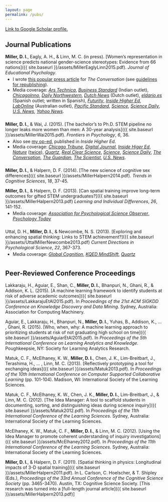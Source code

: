 ```yaml
---
layout: page
permalink: /pubs/
---
```


[Link to Google Scholar profile.](https://scholar.google.com/citations?user=z8nFnRUAAAAJ&hl=en)

## Journal Publications

<style> ul {position: relative; top: -10px;} </style>
**Miller, D. I.**, Eagly, A. H., & Linn, M. C. (in press). [Women’s representation in science predicts national gender-science stereotypes: Evidence from 66 nations]({{ site.baseurl }}/assets/MillerEaglyLinn2015.pdf). _Journal of Educational Psychology_. 

* I wrote [this popular press article](https://theconversation.com/most-people-think-man-when-they-think-scientist-how-can-we-kill-the-stereotype-42393) for _The Conversation_ (see [guidelines for republishing](https://theconversation.com/us/republishing-guidelines)). 
* Media coverage: [_Ars Technica_](http://arstechnica.com/science/2015/05/bias-against-women-in-science-persists-even-in-egalitarian-societies/), [_Business Standard_](http://www.business-standard.com/article/news-ians/gender-science-stereotype-strongest-in-holland-115051900492_1.html) (Indian outlet), [_ChicagoInno_](http://chicagoinno.streetwise.co/2015/05/26/guess-which-country-is-least-likely-to-associate-women-with-stem-fields/), [_Daily Northwestern_](http://dailynorthwestern.com/2015/05/18/campus/stereotypes-associating-science-with-men-persist-around-the-world-study-shows/), [_Dutch News_](http://www.dutchnews.nl/news/archives/2015/05/the-dutch-consider-science-is-a-male-profession/) (Dutch outlet), [_eldario.es_](http://www.eldiario.es/sociedad/Holanda-Noruega-Suecia-machistas-cientificas_0_391261145.html) (Spanish outlet; written in Spanish), [_Futurity_](http://www.futurity.org/women-in-science-stereotypes-927882/), [_Inside Higher Ed_](https://www.insidehighered.com/quicktakes/2015/05/19/gender-stereotypes-and-science-around-world), [_LabOnline_](http://www.labonline.com.au/content/lab-business/news/largest-ever-study-into-gender-stereotypes-in-science-759159113) (Australian outlet), [_Pacific Standard_](http://www.psmag.com/health-and-behavior/when-it-comes-to-female-scientists-seeing-is-believing), [_Science_](http://news.sciencemag.org/social-sciences/2015/05/science-still-seen-male-profession-according-international-study-gender-bias), [_Science Daily_](http://www.sciencedaily.com/releases/2015/05/150518141915.htm), [_U.S. News_](http://www.usnews.com/news/blogs/data-mine/2015/05/18/stem-gender-stereotypes-common-across-the-world), [_Yahoo News_](http://news.yahoo.com/gender-science-stereotype-strongest-holland-082246004.html). 

**Miller, D. I.**, & Wai, J. (2015). [The bachelor’s to Ph.D. STEM pipeline no longer leaks more women than
men: A 30-year analysis]({{ site.baseurl }}/assets/MillerWai2015.pdf). _Frontiers in Psychology_, _6_, 36. 

* Also see [my op-ed](https://www.insidehighered.com/views/2015/03/03/essay-calls-ending-leaky-pipeline-metaphor-when-discussing-women-science), published in _Inside Higher Ed_.
* Media coverage: [_Chicago Tribune_](http://www.chicagotribune.com/bluesky/originals/chi-david-miller-northwestern-women-stem-bsi-20150217-story.html), [_Digital Journal_](http://www.digitaljournal.com/science/the-loss-of-women-from-science-has-slowed-down/article/427252), [_Inside Higer Ed_](https://www.insidehighered.com/news/2015/02/18/research-suggests-pipeline-science-talent-may-leak-men-and-women-same-rate), [_Nature_](http://www.nature.com/news/us-women-progress-to-phd-at-same-rate-as-men-1.16939) ([twice](http://www.nature.com/news/leading-scientists-favour-women-in-tenure-track-hiring-test-1.17322)), [_Quartz_](http://qz.com/385375/good-news-about-hiring-women-in-stem-but-its-not-enough/), [_Real Clear Science_](http://www.realclearscience.com/journal_club/2015/01/09/women_overcoming_bias_in_science_education_109019.html), [_Science_](http://sciencecareers.sciencemag.org/career_magazine/previous_issues/articles/2015_02_24/caredit.a1500052), [_Science Daily_](http://www.sciencedaily.com/releases/2015/02/150217162940.htm), [_The Conversation_](https://theconversation.com/some-good-news-about-hiring-women-in-stem-doesnt-erase-sex-bias-issue-40212), [_The Guardian_](http://www.theguardian.com/higher-education-network/2015/feb/19/dont-be-fooled-by-the-closing-gender-gap-in-science-phds), [_The Scientist_](http://www.the-scientist.com/?articles.view/articleNo/42214/title/New-Look-at-the-Leaky-Pipeline/), [_U.S. News_](http://www.usnews.com/news/stem-solutions/articles/2015/02/17/report-no-leaky-pipeline-for-women-in-stem). 

**Miller, D. I.**, & Halpern, D. F. (2014). [The new science of cognitive sex differences]({{ site.baseurl }}/assets/MillerHalpern2014.pdf). _Trends in Cognitive Sciences_, _18_, 37-45. 

**Miller, D. I.**, & Halpern, D. F. (2013). [Can spatial training improve long-term outcomes for gifted STEM
undergraduates?]({{ site.baseurl }}/assets/MillerHalpern2013.pdf) _Learning and Individual Differences_, _26_, 141-152. 

* Media coverage: [_Association for Psychological Science Observer_](http://www.psychologicalscience.org/index.php/convention/longitudinal-impacts-of-3-d-spatial-training-among-gifted-stem-undergraduates.html), [_Psychology Today_](https://www.psychologytoday.com/blog/finding-the-next-einstein/201105/is-spatial-intelligence-essential-innovation-and-can-we)

Uttal, D. H., **Miller, D. I.**, & Newcombe, N. S. (2013). [Exploring and enhancing spatial thinking: Links to
STEM achievement?]({{ site.baseurl }}/assets/UttalMillerNewcombe2013.pdf) _Current Directions in Psychological Science_, _22_, 367-373. 

* Media coverage: [_Global Cognition_](http://www.globalcognition.org/head-smart/building-spatial-thinking-improves-stem-success/), [_KQED MindShift_](http://blogs.kqed.org/mindshift/2013/07/why-we-need-to-value-spatial-creativity/), [_Quartz_](http://qz.com/151131/standardized-tests-discriminate-against-the-next-einsteins-and-teslas/)


## Peer-Reviewed Conference Proceedings

Lakkaraju, H., Aguiar, E., Shan, C., **Miller, D. I.**, Bhanpuri, N., Ghani, R., & Addison, K. L. (2015). [A machine learning framework to identify students at risk of adverse academic outcomes]({{ site.baseurl }}/assets/LakkarajuEtAl2015.pdf). In _Proceedings of the 21st ACM SIGKDD Conference on Knowledge Discovery and Data Mining_. Sydney, Australia: Association for Computing Machinery.

Aguiar, E., Lakkaraju, H., Bhanpuri, N., **Miller, D. I.**, Yuhas, B., Addison, K., … , Ghani, R. (2015). [Who, when, why: A machine learning approach to prioritizing students at risk of not graduating high school on time]({{ site.baseurl }}/assets/AguiarEtAl2015.pdf). In _Proceedings of the 5th International Conference on Learning Analytics and Knowledge_. Poughkeepsie, NY: Society for Learning Analytics Research.

Matuk, C. F., McElhaney, K. W., **Miller, D. I.**, Chen, J. K., Lim-Breitbart, J., Terashima, H., … , Linn, M. C. (2013). [Reflectively prototyping a tool for exchanging ideas]({{ site.baseurl }}/assets/Matuk2013.pdf). In _Proceedings of the 10th International Conference on Computer Supported Collaborative Learning_ (pp. 101-104). Madison, WI: International Society of the Learning Sciences.

Matuk, C. F., McElhaney, K. W., Chen, J. K., **Miller, D. I.**, Lim-Breitbart, J., & Linn, M. C. (2012). [The Idea Manager: A tool to scaffold students in documenting, sorting, and distinguishing ideas during science inquiry]({{ site.baseurl }}/assets/Matuk2012.pdf). In _Proceedings of the 11th International Conference of the Learning Sciences_. Sydney, Australia: International Society of the Learning Sciences.

McElhaney, K. W., Matuk, C. F., **Miller, D. I.**, & Linn, M. C. (2012). [Using the Idea Manager to promote coherent understanding of inquiry investigations]({{ site.baseurl }}/assets/McElhaney2012.pdf). In _Proceedings of the 11th International Conference of the Learning Sciences_. Sydney, Australia: International Society of the Learning Sciences.

**Miller, D. I.**, & Halpern, D. F. (2011). [Spatial thinking in physics: Longitudinal impacts of 3-D spatial training]({{ site.baseurl }}/assets/MillerHalpern2011.pdf). In L. Carlson, C. Hoelscher, & T. Shipley (Eds.), _Proceedings of the 33rd Annual Conference of the Cognitive Science Society_ (pp. 3465-3470). Austin, TX: Cognitive Science Society. [This research was turned into a [full-length journal article]({{ site.baseurl }}/assets/MillerHalpern2013.pdf)]
